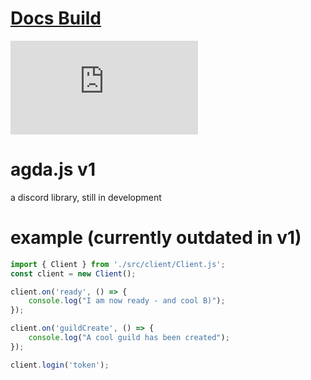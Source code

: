 # [Docs Build](https://readthedocs.org/projects/agdajs/badge/?version=latest)
![Main Language](https://img.shields.io/github/languages/top/pxpcandy/agda.js)

# agda.js v1
a discord library, still in development

# example (currently outdated in v1)
```js
import { Client } from './src/client/Client.js';
const client = new Client();

client.on('ready', () => {
    console.log("I am now ready - and cool B)");
});

client.on('guildCreate', () => {
    console.log("A cool guild has been created");
});

client.login('token');
```